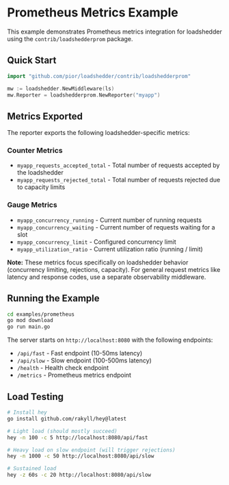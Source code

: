 # Prometheus Metrics Example

This example demonstrates Prometheus metrics integration for loadshedder using the `contrib/loadshedderprom` package.

## Quick Start

```go
import "github.com/pior/loadshedder/contrib/loadshedderprom"

mw := loadshedder.NewMiddleware(ls)
mw.Reporter = loadshedderprom.NewReporter("myapp")
```

## Metrics Exported

The reporter exports the following loadshedder-specific metrics:

### Counter Metrics
- `myapp_requests_accepted_total` - Total number of requests accepted by the loadshedder
- `myapp_requests_rejected_total` - Total number of requests rejected due to capacity limits

### Gauge Metrics
- `myapp_concurrency_running` - Current number of running requests
- `myapp_concurrency_waiting` - Current number of requests waiting for a slot
- `myapp_concurrency_limit` - Configured concurrency limit
- `myapp_utilization_ratio` - Current utilization ratio (running / limit)

**Note:** These metrics focus specifically on loadshedder behavior (concurrency limiting, rejections, capacity). For general request metrics like latency and response codes, use a separate observability middleware.

## Running the Example

```bash
cd examples/prometheus
go mod download
go run main.go
```

The server starts on `http://localhost:8080` with the following endpoints:

- `/api/fast` - Fast endpoint (10-50ms latency)
- `/api/slow` - Slow endpoint (100-500ms latency)
- `/health` - Health check endpoint
- `/metrics` - Prometheus metrics endpoint

## Load Testing

```bash
# Install hey
go install github.com/rakyll/hey@latest

# Light load (should mostly succeed)
hey -n 100 -c 5 http://localhost:8080/api/fast

# Heavy load on slow endpoint (will trigger rejections)
hey -n 1000 -c 50 http://localhost:8080/api/slow

# Sustained load
hey -z 60s -c 20 http://localhost:8080/api/slow
```
